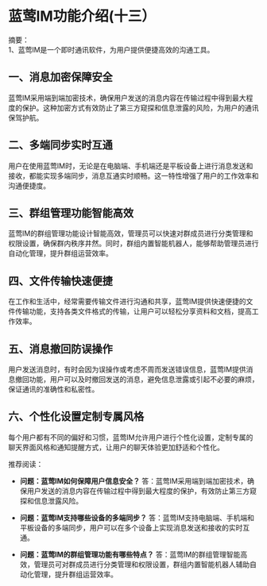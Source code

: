 # 蓝莺IM功能介绍(十三）

摘要：  
1、蓝莺IM是一个即时通讯软件，为用户提供便捷高效的沟通工具。
  
## 一、消息加密保障安全
蓝莺IM采用端到端加密技术，确保用户发送的消息内容在传输过程中得到最大程度的保护。这种加密方式有效防止了第三方窥探和信息泄露的风险，为用户的通讯保驾护航。

## 二、多端同步实时互通
用户在使用蓝莺IM时，无论是在电脑端、手机端还是平板设备上进行消息发送和接收，都能实现多端同步，消息互通实时顺畅。这一特性增强了用户的工作效率和沟通便捷度。

## 三、群组管理功能智能高效
蓝莺IM的群组管理功能设计智能高效，管理员可以快速对群成员进行分类管理和权限设置，确保群内秩序井然。同时，群组内置智能机器人，能够帮助管理员进行自动化管理，提升群组运营效率。

## 四、文件传输快速便捷
在工作和生活中，经常需要传输文件进行沟通和共享，蓝莺IM提供快速便捷的文件传输功能，支持各类文件格式的传输，让用户可以轻松分享资料和文档，提高工作效率。

## 五、消息撤回防误操作
用户发送消息时，有时会因为误操作或考虑不周而发送错误信息，蓝莺IM提供消息撤回功能，用户可以及时撤回发送的消息，避免信息泄露或引起不必要的麻烦，保证通讯的准确性和私密性。

## 六、个性化设置定制专属风格
每个用户都有不同的偏好和习惯，蓝莺IM允许用户进行个性化设置，定制专属的聊天界面风格和通知提醒方式，让用户的聊天体验更加舒适和个性化。

推荐阅读：

- **问题：蓝莺IM如何保障用户信息安全？**
  答：蓝莺IM采用端到端加密技术，确保用户发送的消息内容在传输过程中得到最大程度的保护，有效防止第三方窥探和信息泄露风险。

- **问题：蓝莺IM支持哪些设备的多端同步？**
  答：蓝莺IM支持电脑端、手机端和平板设备的多端同步，用户可以在多个设备上实现消息发送和接收的实时互通。

- **问题：蓝莺IM的群组管理功能有哪些特点？**
  答：蓝莺IM的群组管理智能高效，管理员可对群成员进行分类管理和权限设置，群组内置智能机器人辅助自动化管理，提升群组运营效率。